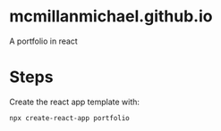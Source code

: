 # mcmillanmichael.github.io
A portfolio in react 

# Steps

Create the react app template with:
```
npx create-react-app portfolio
```